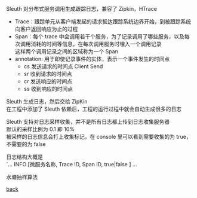 Sleuth 对分布式服务调用生成跟踪日志，兼容了 Zipkin，HTrace  

- Trace：跟踪单元从客户端发起的请求抵达跟踪系统边界开始，到被跟踪系统向客户返回响应为止的过程   
- Span：每个 trace 中会调用若干个服务，为了记录调用了哪些服务，以及每次调用消耗的时间等信息，在每次调用服务时埋入一个调用记录  
这样两个调用记录之间的区域称为一个 Span  
- annotation: 用于即使记录事件的实体，表示一个事件发生的时间点  
    - cs 发送请求的时间点 Client Send  
    - sr 收到请求的时间点
    - cr 发送响应的时间点
    - ss 收到响应的时间点

Sleuth 生成日志，然后交给 ZipKin   
在工程中添加了 Sleuth 依赖后，工程的运行过程中就会自动生成很多的日志  

Sleuth 支持对日志采样收集，并不是所有日志都上传到日志收集服务器  
默认的采样比例为 0.1 即 10%  
被采样的日志信息会打上收集标记，在 console 里可以看到需要收集的为 true，不需要的为 false  

日志结构大概是  
`... INFO [微服务名称, Trace ID, Span ID, true|false ] ...

水塘抽样算法  

[back](../7.md)  